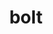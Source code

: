 ---
title: "bolt"
layout: cache
category: package
meta: {"versions": ["1.0rc3", "1.0", "2.0", "1.0rc2"], "compilers": ["gcc@8.3.1", "gcc@9.3.0", "gcc@8.1.0", "gcc@7.5.0", "intel@19.1.3.304", "gcc@7.3.1", "gcc@8.4.1", "gcc@7.3.0", "gcc@10.3.0", "gcc@7.4.0"]}
spec_files: 
 - "bolt@2.0%gcc@8.1.0~ipo build_type=RelWithDebInfo arch=linux-rhel7-x86_64 ^argobots@1.0%gcc@8.1.0~debug~valgrind arch=linux-rhel7-x86_64": spec-0.json
 - "bolt@2.0%gcc@7.5.0~ipo build_type=RelWithDebInfo arch=linux-ubuntu18.04-ppc64le ^argobots@1.0%gcc@7.5.0~debug~valgrind arch=linux-ubuntu18.04-ppc64le": spec-1.json
 - "bolt@2.0%gcc@8.3.1~ipo build_type=RelWithDebInfo arch=linux-rhel8-ppc64le ^argobots@1.0%gcc@8.3.1~debug~valgrind arch=linux-rhel8-ppc64le": spec-2.json
 - "bolt@1.0%gcc@7.5.0 build_type=RelWithDebInfo arch=linux-ubuntu18.04-ppc64le ^argobots@1.0%gcc@7.5.0~debug~valgrind arch=linux-ubuntu18.04-ppc64le": spec-3.json
 - "bolt@1.0rc2%gcc@7.3.0 build_type=RelWithDebInfo arch=linux-rhel8-x86_64 ^argobots@1.0rc1%gcc@7.3.0~valgrind arch=linux-rhel8-x86_64": spec-4.json
 - "bolt@2.0%gcc@9.3.0~ipo build_type=RelWithDebInfo arch=linux-ubuntu20.04-x86_64 ^argobots@1.1%gcc@9.3.0~debug~valgrind arch=linux-ubuntu20.04-x86_64": spec-5.json
 - "bolt@1.0rc3%gcc@7.3.0 build_type=RelWithDebInfo arch=linux-rhel8-x86_64 ^argobots@1.0rc2%gcc@7.3.0~debug~valgrind arch=linux-rhel8-x86_64": spec-6.json
 - "bolt@1.0%gcc@7.5.0~ipo build_type=RelWithDebInfo arch=linux-ubuntu18.04-x86_64 ^argobots@1.0%gcc@7.5.0~debug~valgrind arch=linux-ubuntu18.04-x86_64": spec-7.json
 - "bolt@1.0rc3%gcc@7.3.0 build_type=RelWithDebInfo arch=linux-centos8-x86_64 ^argobots@1.0rc2%gcc@7.3.0~debug~valgrind arch=linux-centos8-x86_64": spec-8.json
 - "bolt@1.0rc3%gcc@7.3.0 build_type=RelWithDebInfo arch=linux-ubuntu18.04-x86_64 ^argobots@1.0rc2%gcc@7.3.0~debug~valgrind arch=linux-ubuntu18.04-x86_64": spec-9.json
 - "bolt@1.0rc3%gcc@7.4.0 build_type=RelWithDebInfo arch=linux-ubuntu18.04-x86_64 ^argobots@1.0rc2%gcc@7.4.0~debug~valgrind arch=linux-ubuntu18.04-x86_64": spec-10.json
 - "bolt@2.0%gcc@9.3.0~ipo build_type=RelWithDebInfo arch=linux-ubuntu20.04-x86_64 ^argobots@1.1%gcc@9.3.0~affinity~debug+perf~stackunwind~tool~valgrind stackguard=none arch=linux-ubuntu20.04-x86_64": spec-11.json
 - "bolt@1.0%gcc@8.1.0 build_type=RelWithDebInfo arch=linux-centos7-ppc64le ^argobots@1.0%gcc@8.1.0~debug~valgrind arch=linux-centos7-ppc64le": spec-12.json
 - "bolt@1.0%gcc@8.1.0 build_type=RelWithDebInfo arch=linux-centos7-x86_64 ^argobots@1.0%gcc@8.1.0~debug~valgrind arch=linux-centos7-x86_64": spec-13.json
 - "bolt@1.0%gcc@8.3.1~ipo build_type=RelWithDebInfo arch=linux-rhel8-x86_64 ^argobots@1.0%gcc@8.3.1~debug~valgrind arch=linux-rhel8-x86_64": spec-14.json
 - "bolt@2.0%gcc@7.5.0~ipo build_type=RelWithDebInfo arch=linux-ubuntu18.04-x86_64 ^argobots@1.1%gcc@7.5.0~debug~valgrind arch=linux-ubuntu18.04-x86_64": spec-15.json
 - "bolt@2.0%gcc@8.1.0~ipo build_type=RelWithDebInfo arch=linux-rhel7-ppc64le ^argobots@1.0%gcc@8.1.0~debug~valgrind arch=linux-rhel7-ppc64le": spec-16.json
 - "bolt@1.0rc2%gcc@7.3.0 build_type=RelWithDebInfo arch=linux-centos7-x86_64 ^argobots@1.0rc1%gcc@7.3.0~valgrind arch=linux-centos7-x86_64": spec-17.json
 - "bolt@1.0%gcc@8.3.1 build_type=RelWithDebInfo arch=linux-rhel8-x86_64 ^argobots@1.0%gcc@8.3.1~debug~valgrind arch=linux-rhel8-x86_64": spec-18.json
 - "bolt@2.0%gcc@7.3.1~ipo build_type=RelWithDebInfo arch=linux-amzn2-x86_64 ^argobots@1.0%gcc@7.3.1~debug~valgrind arch=linux-amzn2-x86_64": spec-19.json
 - "bolt@1.0%gcc@7.5.0 build_type=RelWithDebInfo arch=linux-ubuntu18.04-aarch64 ^argobots@1.0%gcc@7.5.0~debug~valgrind arch=linux-ubuntu18.04-aarch64": spec-20.json
 - "bolt@1.0%gcc@8.1.0 build_type=RelWithDebInfo arch=linux-rhel7-x86_64 ^argobots@1.0%gcc@8.1.0~debug~valgrind arch=linux-rhel7-x86_64": spec-21.json
 - "bolt@1.0%gcc@7.3.0 build_type=RelWithDebInfo arch=linux-ubuntu18.04-ppc64le ^argobots@1.0%gcc@7.3.0~debug~valgrind arch=linux-ubuntu18.04-ppc64le": spec-22.json
 - "bolt@2.0%gcc@9.3.0~ipo build_type=RelWithDebInfo arch=linux-rhel7-ppc64le ^argobots@1.1%gcc@9.3.0~affinity~debug+perf~stackunwind~tool~valgrind stackguard=none arch=linux-rhel7-ppc64le": spec-23.json
 - "bolt@2.0%gcc@8.4.1~ipo build_type=RelWithDebInfo arch=linux-rhel8-ppc64le ^argobots@1.1%gcc@8.4.1~affinity~debug+perf~stackunwind~tool~valgrind stackguard=none arch=linux-rhel8-ppc64le": spec-24.json
 - "bolt@1.0%gcc@7.3.0 build_type=RelWithDebInfo arch=linux-rhel7-ppc64le ^argobots@1.0%gcc@7.3.0~debug~valgrind arch=linux-rhel7-ppc64le": spec-25.json
 - "bolt@1.0%gcc@7.5.0 build_type=RelWithDebInfo arch=linux-ubuntu18.04-power8le ^argobots@1.0%gcc@7.5.0~debug~valgrind arch=linux-ubuntu18.04-power8le": spec-26.json
 - "bolt@2.0%gcc@9.3.0~ipo build_type=RelWithDebInfo arch=linux-ubuntu20.04-ppc64le ^argobots@1.1%gcc@9.3.0~affinity~debug+perf~stackunwind~tool~valgrind stackguard=none arch=linux-ubuntu20.04-ppc64le": spec-27.json
 - "bolt@1.0rc2%gcc@7.3.0 build_type=RelWithDebInfo arch=linux-rhel7-x86_64 ^argobots@1.0rc1%gcc@7.3.0~valgrind arch=linux-rhel7-x86_64": spec-28.json
 - "bolt@1.0%gcc@7.5.0 build_type=RelWithDebInfo arch=linux-ubuntu18.04-ppc64le ^argobots@1.0%gcc@7.5.0~debug~valgrind arch=linux-ubuntu18.04-ppc64le": spec-29.json
 - "bolt@1.0%gcc@7.3.0 build_type=RelWithDebInfo arch=linux-centos7-x86_64 ^argobots@1.0%gcc@7.3.0~debug~valgrind arch=linux-centos7-x86_64": spec-30.json
 - "bolt@1.0%gcc@8.3.1 build_type=RelWithDebInfo arch=linux-centos8-x86_64 ^argobots@1.0%gcc@8.3.1~debug~valgrind arch=linux-centos8-x86_64": spec-31.json
 - "bolt@1.0rc3%gcc@7.3.0 build_type=RelWithDebInfo arch=linux-centos7-x86_64 ^argobots@1.0rc2%gcc@7.3.0~debug~valgrind arch=linux-centos7-x86_64": spec-32.json
 - "bolt@2.0%gcc@9.3.0~ipo build_type=RelWithDebInfo arch=linux-rhel7-x86_64 ^argobots@1.1%gcc@9.3.0~affinity~debug+perf~stackunwind~tool~valgrind stackguard=none arch=linux-rhel7-x86_64": spec-33.json
 - "bolt@2.0%gcc@9.3.0~ipo build_type=RelWithDebInfo arch=linux-ubuntu20.04-ppc64le ^argobots@1.1%gcc@9.3.0~debug~valgrind arch=linux-ubuntu20.04-ppc64le": spec-34.json
 - "bolt@2.0%gcc@7.5.0~ipo build_type=RelWithDebInfo arch=linux-ubuntu18.04-x86_64 ^argobots@1.0%gcc@7.5.0~debug~valgrind arch=linux-ubuntu18.04-x86_64": spec-35.json
 - "bolt@1.0%gcc@8.1.0~ipo build_type=RelWithDebInfo arch=linux-rhel7-ppc64le ^argobots@1.0%gcc@8.1.0~debug~valgrind arch=linux-rhel7-ppc64le": spec-36.json
 - "bolt@2.0%gcc@8.3.1~ipo build_type=RelWithDebInfo arch=linux-rhel8-x86_64 ^argobots@1.1%gcc@8.3.1~debug~valgrind arch=linux-rhel8-x86_64": spec-37.json
 - "bolt@2.0%gcc@8.1.0~ipo build_type=RelWithDebInfo arch=linux-rhel7-x86_64 ^argobots@1.1%gcc@8.1.0~debug~valgrind arch=linux-rhel7-x86_64": spec-38.json
 - "bolt@2.0%intel@19.1.3.304~ipo build_type=RelWithDebInfo arch=cray-cnl7-haswell ^argobots@1.1%intel@19.1.3.304~affinity~debug+perf~stackunwind~tool~valgrind stackguard=none arch=cray-cnl7-haswell": spec-39.json
 - "bolt@2.0%gcc@7.5.0~ipo build_type=RelWithDebInfo arch=linux-ubuntu18.04-ppc64le ^argobots@1.1%gcc@7.5.0~debug~valgrind arch=linux-ubuntu18.04-ppc64le": spec-40.json
 - "bolt@1.0%gcc@9.3.0~ipo build_type=RelWithDebInfo arch=linux-ubuntu20.04-x86_64 ^argobots@1.0%gcc@9.3.0~debug~valgrind arch=linux-ubuntu20.04-x86_64": spec-41.json
 - "bolt@1.0%gcc@8.1.0 build_type=RelWithDebInfo arch=linux-rhel7-ppc64le ^argobots@1.0%gcc@8.1.0~debug~valgrind arch=linux-rhel7-ppc64le": spec-42.json
 - "bolt@1.0%gcc@8.1.0 build_type=RelWithDebInfo arch=linux-rhel7-ppc64le ^argobots@1.0%gcc@8.1.0~debug~valgrind arch=linux-rhel7-ppc64le": spec-43.json
 - "bolt@2.0%gcc@7.5.0~ipo build_type=RelWithDebInfo arch=linux-ubuntu18.04-x86_64 ^argobots@1.1%gcc@7.5.0~affinity~debug+perf~stackunwind~tool~valgrind stackguard=none arch=linux-ubuntu18.04-x86_64": spec-44.json
 - "bolt@2.0%gcc@8.3.1~ipo build_type=RelWithDebInfo arch=linux-rhel8-x86_64 ^argobots@1.0%gcc@8.3.1~debug~valgrind arch=linux-rhel8-x86_64": spec-45.json
 - "bolt@2.0%gcc@7.5.0~ipo build_type=RelWithDebInfo arch=linux-ubuntu18.04-ppc64le ^argobots@1.1%gcc@7.5.0~affinity~debug+perf~stackunwind~tool~valgrind stackguard=none arch=linux-ubuntu18.04-ppc64le": spec-46.json
 - "bolt@1.0%gcc@7.3.0 build_type=RelWithDebInfo arch=linux-rhel8-x86_64 ^argobots@1.0%gcc@7.3.0~debug~valgrind arch=linux-rhel8-x86_64": spec-47.json
 - "bolt@2.0%gcc@8.3.1~ipo build_type=RelWithDebInfo arch=linux-rhel8-ppc64le ^argobots@1.1%gcc@8.3.1~debug~valgrind arch=linux-rhel8-ppc64le": spec-48.json
 - "bolt@1.0%gcc@7.3.0 build_type=RelWithDebInfo arch=linux-rhel7-x86_64 ^argobots@1.0%gcc@7.3.0~debug~valgrind arch=linux-rhel7-x86_64": spec-49.json
 - "bolt@1.0rc2%gcc@7.3.0 build_type=RelWithDebInfo arch=linux-centos8-x86_64 ^argobots@1.0rc1%gcc@7.3.0~valgrind arch=linux-centos8-x86_64": spec-50.json
 - "bolt@1.0%gcc@9.3.0 build_type=RelWithDebInfo arch=linux-ubuntu20.04-ppc64le ^argobots@1.0%gcc@9.3.0~debug~valgrind arch=linux-ubuntu20.04-ppc64le": spec-51.json
 - "bolt@1.0%gcc@7.3.0 build_type=RelWithDebInfo arch=linux-centos8-x86_64 ^argobots@1.0%gcc@7.3.0~debug~valgrind arch=linux-centos8-x86_64": spec-52.json
 - "bolt@1.0%gcc@8.1.0 build_type=RelWithDebInfo arch=linux-rhel7-power8le ^argobots@1.0%gcc@8.1.0~debug~valgrind arch=linux-rhel7-power8le": spec-53.json
 - "bolt@1.0%gcc@7.3.0 build_type=RelWithDebInfo arch=linux-ubuntu18.04-x86_64 ^argobots@1.0%gcc@7.3.0~debug~valgrind arch=linux-ubuntu18.04-x86_64": spec-54.json
 - "bolt@1.0%gcc@8.1.0~ipo build_type=RelWithDebInfo arch=linux-rhel7-x86_64 ^argobots@1.0%gcc@8.1.0~debug~valgrind arch=linux-rhel7-x86_64": spec-55.json
 - "bolt@1.0%gcc@8.3.1 build_type=RelWithDebInfo arch=linux-rhel8-ppc64le ^argobots@1.0%gcc@8.3.1~debug~valgrind arch=linux-rhel8-ppc64le": spec-56.json
 - "bolt@2.0%gcc@9.3.0~ipo build_type=RelWithDebInfo arch=linux-ubuntu20.04-ppc64le ^argobots@1.0%gcc@9.3.0~debug~valgrind arch=linux-ubuntu20.04-ppc64le": spec-57.json
 - "bolt@2.0%gcc@8.1.0~ipo build_type=RelWithDebInfo arch=linux-rhel7-x86_64 ^argobots@1.1%gcc@8.1.0~affinity~debug+perf~stackunwind~tool~valgrind stackguard=none arch=linux-rhel7-x86_64": spec-58.json
 - "bolt@1.0rc2%gcc@7.3.0 build_type=RelWithDebInfo arch=linux-ubuntu18.04-x86_64 ^argobots@1.0rc1%gcc@7.3.0~valgrind arch=linux-ubuntu18.04-x86_64": spec-59.json
 - "bolt@2.0%gcc@9.3.0~ipo build_type=RelWithDebInfo arch=linux-ubuntu20.04-x86_64 ^argobots@1.0%gcc@9.3.0~debug~valgrind arch=linux-ubuntu20.04-x86_64": spec-60.json
 - "bolt@1.0%gcc@8.3.1 build_type=RelWithDebInfo arch=linux-rhel8-aarch64 ^argobots@1.0%gcc@8.3.1~debug~valgrind arch=linux-rhel8-aarch64": spec-61.json
 - "bolt@1.0%gcc@8.3.1 build_type=RelWithDebInfo arch=linux-centos8-ppc64le ^argobots@1.0%gcc@8.3.1~debug~valgrind arch=linux-centos8-ppc64le": spec-62.json
 - "bolt@2.0%gcc@10.3.0~ipo build_type=RelWithDebInfo arch=linux-ubuntu21.04-ppc64le ^argobots@1.1%gcc@10.3.0~affinity~debug+perf~stackunwind~tool~valgrind stackguard=none arch=linux-ubuntu21.04-ppc64le": spec-63.json
 - "bolt@1.0%gcc@9.3.0~ipo build_type=RelWithDebInfo arch=linux-ubuntu20.04-ppc64le ^argobots@1.0%gcc@9.3.0~debug~valgrind arch=linux-ubuntu20.04-ppc64le": spec-64.json
 - "bolt@1.0%gcc@7.5.0 build_type=RelWithDebInfo arch=linux-ubuntu18.04-x86_64 ^argobots@1.0%gcc@7.5.0~debug~valgrind arch=linux-ubuntu18.04-x86_64": spec-65.json
 - "bolt@1.0%gcc@9.3.0 build_type=RelWithDebInfo arch=linux-ubuntu20.04-x86_64 ^argobots@1.0%gcc@9.3.0~debug~valgrind arch=linux-ubuntu20.04-x86_64": spec-66.json
 - "bolt@1.0%gcc@7.5.0 build_type=RelWithDebInfo arch=linux-ubuntu18.04-x86_64 ^argobots@1.0%gcc@7.5.0~debug~valgrind arch=linux-ubuntu18.04-x86_64": spec-67.json
 - "bolt@2.0%gcc@8.1.0~ipo build_type=RelWithDebInfo arch=linux-rhel7-ppc64le ^argobots@1.1%gcc@8.1.0~affinity~debug+perf~stackunwind~tool~valgrind stackguard=none arch=linux-rhel7-ppc64le": spec-68.json
 - "bolt@2.0%gcc@8.3.1~ipo build_type=RelWithDebInfo arch=linux-rhel8-x86_64 ^argobots@1.1%gcc@8.3.1~affinity~debug+perf~stackunwind~tool~valgrind stackguard=none arch=linux-rhel8-x86_64": spec-69.json
 - "bolt@1.0%gcc@8.3.1~ipo build_type=RelWithDebInfo arch=linux-rhel8-ppc64le ^argobots@1.0%gcc@8.3.1~debug~valgrind arch=linux-rhel8-ppc64le": spec-70.json
 - "bolt@2.0%gcc@8.3.1~ipo build_type=RelWithDebInfo arch=linux-rhel8-ppc64le ^argobots@1.1%gcc@8.3.1~affinity~debug+perf~stackunwind~tool~valgrind stackguard=none arch=linux-rhel8-ppc64le": spec-71.json
 - "bolt@1.0%gcc@8.1.0 build_type=RelWithDebInfo arch=linux-rhel7-x86_64 ^argobots@1.0%gcc@8.1.0~debug~valgrind arch=linux-rhel7-x86_64": spec-72.json
 - "bolt@1.0rc3%gcc@7.3.0 build_type=RelWithDebInfo arch=linux-rhel7-x86_64 ^argobots@1.0rc2%gcc@7.3.0~debug~valgrind arch=linux-rhel7-x86_64": spec-73.json
 - "bolt@2.0%gcc@8.4.1~ipo build_type=RelWithDebInfo arch=linux-rhel8-x86_64 ^argobots@1.1%gcc@8.4.1~affinity~debug+perf~stackunwind~tool~valgrind stackguard=none arch=linux-rhel8-x86_64": spec-74.json
 - "bolt@2.0%gcc@9.3.0~ipo build_type=RelWithDebInfo arch=cray-cnl7-haswell ^argobots@1.1%gcc@9.3.0~affinity~debug+perf~stackunwind~tool~valgrind stackguard=none arch=cray-cnl7-haswell": spec-75.json
 - "bolt@2.0%gcc@8.1.0~ipo build_type=RelWithDebInfo arch=linux-rhel7-ppc64le ^argobots@1.1%gcc@8.1.0~debug~valgrind arch=linux-rhel7-ppc64le": spec-76.json
 - "bolt@2.0%gcc@10.3.0~ipo build_type=RelWithDebInfo arch=linux-ubuntu21.04-x86_64 ^argobots@1.1%gcc@10.3.0~affinity~debug+perf~stackunwind~tool~valgrind stackguard=none arch=linux-ubuntu21.04-x86_64": spec-77.json
 - "bolt@1.0%gcc@7.5.0~ipo build_type=RelWithDebInfo arch=linux-ubuntu18.04-ppc64le ^argobots@1.0%gcc@7.5.0~debug~valgrind arch=linux-ubuntu18.04-ppc64le": spec-78.json

---